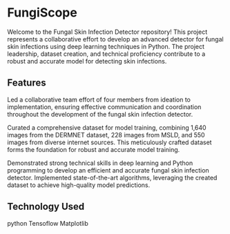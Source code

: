 # FungiScope

Welcome to the Fungal Skin Infection Detector repository! This project represents a collaborative effort to develop an advanced detector for fungal skin infections using deep learning techniques in Python. The project leadership, dataset creation, and technical proficiency contribute to a robust and accurate model for detecting skin infections.

## Features

Led a collaborative team effort of four members from ideation to implementation, ensuring effective communication and coordination throughout the development of the fungal skin infection detector.

Curated a comprehensive dataset for model training, combining 1,640 images from the DERMNET dataset, 228 images from MSLD, and 550 images from diverse internet sources. This meticulously crafted dataset forms the foundation for robust and accurate model training.

Demonstrated strong technical skills in deep learning and Python programming to develop an efficient and accurate fungal skin infection detector. Implemented state-of-the-art algorithms, leveraging the created dataset to achieve high-quality model predictions.

## Technology Used

python
Tensoflow
Matplotlib
